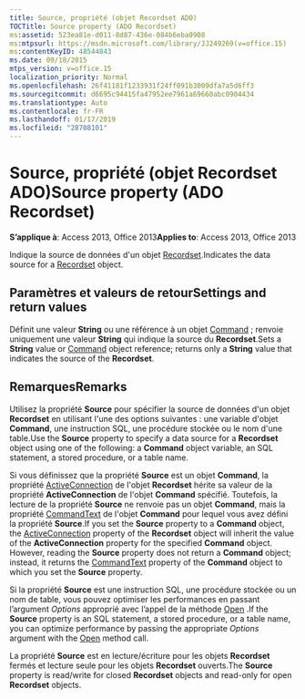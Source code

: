```yaml
---
title: Source, propriété (objet Recordset ADO)
TOCTitle: Source property (ADO Recordset)
ms:assetid: 523ea81e-d011-8d87-436e-084b6eba0908
ms:mtpsurl: https://msdn.microsoft.com/library/JJ249269(v=office.15)
ms:contentKeyID: 48544843
ms.date: 09/18/2015
mtps_version: v=office.15
localization_priority: Normal
ms.openlocfilehash: 26f41181f1233931f24ff091b3009dfa7a5d6ff3
ms.sourcegitcommit: d6695c94415fa47952ee7961a69660abc0904434
ms.translationtype: Auto
ms.contentlocale: fr-FR
ms.lasthandoff: 01/17/2019
ms.locfileid: "28708101"
---
```

# <a name="source-property-ado-recordset"></a><span data-ttu-id="b6700-102">Source, propriété (objet Recordset ADO)</span><span class="sxs-lookup"><span data-stu-id="b6700-102">Source property (ADO Recordset)</span></span>


<span data-ttu-id="b6700-103">**S’applique à**: Access 2013, Office 2013</span><span class="sxs-lookup"><span data-stu-id="b6700-103">**Applies to**: Access 2013, Office 2013</span></span>

<span data-ttu-id="b6700-104">Indique la source de données d'un objet [Recordset](recordset-object-ado.md).</span><span class="sxs-lookup"><span data-stu-id="b6700-104">Indicates the data source for a [Recordset](recordset-object-ado.md) object.</span></span>

## <a name="settings-and-return-values"></a><span data-ttu-id="b6700-105">Paramètres et valeurs de retour</span><span class="sxs-lookup"><span data-stu-id="b6700-105">Settings and return values</span></span>

<span data-ttu-id="b6700-106">Définit une valeur **String** ou une référence à un objet [Command](command-object-ado.md) ; renvoie uniquement une valeur **String** qui indique la source du **Recordset**.</span><span class="sxs-lookup"><span data-stu-id="b6700-106">Sets a **String** value or [Command](command-object-ado.md) object reference; returns only a **String** value that indicates the source of the **Recordset**.</span></span>

## <a name="remarks"></a><span data-ttu-id="b6700-107">Remarques</span><span class="sxs-lookup"><span data-stu-id="b6700-107">Remarks</span></span>

<span data-ttu-id="b6700-108">Utilisez la propriété **Source** pour spécifier la source de données d'un objet **Recordset** en utilisant l'une des options suivantes : une variable d'objet **Command**, une instruction SQL, une procédure stockée ou le nom d'une table.</span><span class="sxs-lookup"><span data-stu-id="b6700-108">Use the **Source** property to specify a data source for a **Recordset** object using one of the following: a **Command** object variable, an SQL statement, a stored procedure, or a table name.</span></span>

<span data-ttu-id="b6700-p101">Si vous définissez que la propriété **Source** est un objet **Command**, la propriété [ActiveConnection](activeconnection-property-ado.md) de l'objet **Recordset** hérite sa valeur de la propriété **ActiveConnection** de l'objet **Command** spécifié. Toutefois, la lecture de la propriété **Source** ne renvoie pas un objet **Command**, mais la propriété [CommandText](commandtext-property-ado.md) de l'objet **Command** pour lequel vous avez défini la propriété **Source**.</span><span class="sxs-lookup"><span data-stu-id="b6700-p101">If you set the **Source** property to a **Command** object, the [ActiveConnection](activeconnection-property-ado.md) property of the **Recordset** object will inherit the value of the **ActiveConnection** property for the specified **Command** object. However, reading the **Source** property does not return a **Command** object; instead, it returns the [CommandText](commandtext-property-ado.md) property of the **Command** object to which you set the **Source** property.</span></span>

<span data-ttu-id="b6700-111">Si la propriété **Source** est une instruction SQL, une procédure stockée ou un nom de table, vous pouvez optimiser les performances en passant l’argument *Options* approprié avec l’appel de la méthode [Open](open-method-ado-recordset.md) .</span><span class="sxs-lookup"><span data-stu-id="b6700-111">If the **Source** property is an SQL statement, a stored procedure, or a table name, you can optimize performance by passing the appropriate *Options* argument with the [Open](open-method-ado-recordset.md) method call.</span></span>

<span data-ttu-id="b6700-112">La propriété **Source** est en lecture/écriture pour les objets **Recordset** fermés et lecture seule pour les objets **Recordset** ouverts.</span><span class="sxs-lookup"><span data-stu-id="b6700-112">The **Source** property is read/write for closed **Recordset** objects and read-only for open **Recordset** objects.</span></span>

